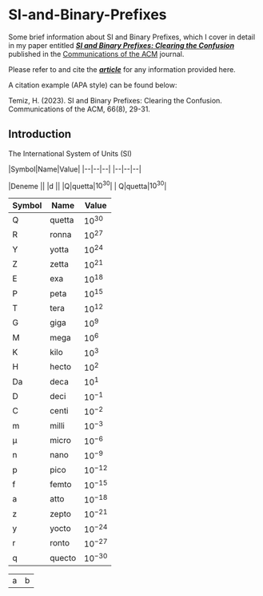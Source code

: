 


# SI-and-Binary-Prefixes
Some brief information about SI and Binary Prefixes, which I cover in detail in 
my paper entitled [___SI and Binary Prefixes: Clearing the Confusion___](https://dl.acm.org/doi/10.1145/3572027)
published in the [Communications of the ACM](https://cacm.acm.org/magazines/2023/8/274934-si-and-binary-prefixes-clearing-the-confusion/abstract) journal.

Please refer to and cite the [___article___](https://dl.acm.org/doi/10.1145/3572027) for any information 
provided here.

A citation example (APA style) can be found below:

Temiz, H. (2023). SI and Binary Prefixes: Clearing the Confusion. Communications of the ACM, 66(8), 29-31.

## Introduction

The International System of Units (SI)


|Symbol|Name|Value|
|--|--|--| |--|--|--|

|Deneme || |d ||
|Q|quetta|$10^{30}$| | Q|quetta|$10^{30}$|




|Symbol|Name|Value|
|--|--|--|
|Q|quetta|$10^{30}$|
|R|ronna|$10^{27}$|
|Y|yotta|$10^{24}$|
|Z|zetta|$10^{21}$|
|E|exa|$10^{18}$|
|P|peta|$10^{15}$|
|T|tera|$10^{12}$|
|G|giga|$10^{9}$|
|M|mega|$10^{6}$|
|K|kilo|$10^{3}$|
|H|hecto|$10^{2}$|
|Da|deca|$10^{1}$|
|D|deci|$10^{-1}$|
|C|centi|$10^{-2}$|
|m|milli|$10^{-3}$|
|µ|micro|$10^{-6}$|
|n|nano|$10^{-9}$|
|p|pico|$10^{-12}$|
|f|femto|$10^{-15}$|
|a|atto|$10^{-18}$|
|z|zepto|$10^{-21}$|
|y|yocto|$10^{-24}$|
|r|ronto|$10^{-27}$|
|q|quecto|$10^{-30}$|






|||
|--|--|
|a|b|







<!--

<html>

<style>
.divTable
{
display: table;
width:auto;
background-color:#eee;
border:1px solid #666666;
border-spacing:1px;
}
.divRow
{
width:auto;
display:table-row;
}
.divCell
{
width:150px;
float:left;
display:table-column;
background-color: rgb(212, 209, 209);
}
</style>

<body>

<div class="divTable">
<div class="headerRow">
    <div class="divCell">Symbol</div> <div class="divCell">Name</div><div class="divCell">Value</div>
</div>
<div class="divRow">
    <div class="divCell">Y</div> <div class="divCell">yotto</div><div class="divCell">$$10^{24}</div>

</div>

</div>

</body>
</html>

-->

